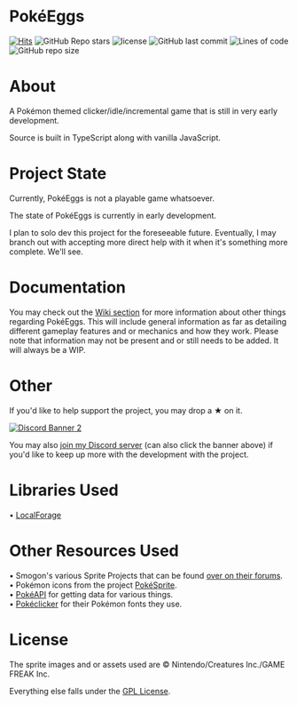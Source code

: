 # PokéEggs
[![Hits](https://hits.seeyoufarm.com/api/count/incr/badge.svg?url=https%3A%2F%2Fgithub.com%2FEphenia%2FPokeEggs&count_bg=%23004953&title_bg=%23555555&icon=rubygems.svg&icon_color=%237FFFD4&title=hits&edge_flat=false)](https://hits.seeyoufarm.com)
![GitHub Repo stars](https://img.shields.io/github/stars/Ephenia/PokeEggs?color=maroon&logo=apachespark&logoColor=yellow)
![license](https://img.shields.io/badge/license-GPL-blue)
![GitHub last commit](https://img.shields.io/github/last-commit/Ephenia/PokeEggs?color=%23c46210)
![Lines of code](https://img.shields.io/tokei/lines/github/Ephenia/PokeEggs?color=%23F33A6A)
![GitHub repo size](https://img.shields.io/github/repo-size/Ephenia/PokeEggs?color=%2369359c)

# About

A Pokémon themed clicker/idle/incremental game that is still in very early development.

Source is built in TypeScript along with vanilla JavaScript.

# Project State

Currently, PokéEggs is not a playable game whatsoever.

The state of PokéEggs is currently in early development.

I plan to solo dev this project for the foreseeable future. Eventually, I may branch out with accepting more direct help with it when it's something more complete. We'll see.

# Documentation

You may check out the [Wiki section](https://github.com/Ephenia/PokeEggs/wiki) for more information about other things regarding PokéEggs. This will include general information as far as detailing different gameplay features and or mechanics and how they work. Please note that information may not be present and or still needs to be added. It will always be a WIP.

# Other

If you'd like to help support the project, you may drop a ★ on it.

<a href="https://discord.gg/nfbT8zJSkd" target="_blank"><img src="https://discordapp.com/api/guilds/950947559474618440/widget.png?style=banner2" alt="Discord Banner 2"/></a>

You may also [join my Discord server](https://discord.gg/nfbT8zJSkd) (can also click the banner above) if you'd like to keep up more with the development with the project.

# Libraries Used
• [LocalForage](https://github.com/localForage/localForage)

# Other Resources Used
• Smogon's various Sprite Projects that can be found [over on their forums](https://www.smogon.com/forums/forums/smeargles-laptop.325/).<br>
• Pokémon icons from the project [PokéSprite](https://github.com/msikma/pokesprite).<br>
• [PokéAPI](https://github.com/PokeAPI/pokeapi) for getting data for various things.<br>
• [Pokéclicker](https://github.com/pokeclicker/pokeclicker) for their Pokémon fonts they use.

# License
The sprite images and or assets used are © Nintendo/Creatures Inc./GAME FREAK Inc.

Everything else falls under the [GPL License](https://github.com/Ephenia/PokeEggs/blob/master/LICENSE).